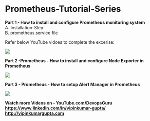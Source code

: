 # Prometheus-Tutorial-Series

<b> Part 1 - How to install and configure Prometheus monitoring system </b> <br>
    A. Installation-Step <br>
    B. prometheus.service file <br>
    
 Refer below YouTube vidoes to complete the excerise:
 
 [![](http://img.youtube.com/vi/6EFldoe9dyI/0.jpg)](http://www.youtube.com/watch?v=6EFldoe9dyI "")
 
 <b> Part 2 -Prometheus - How to install and configure Node Exporter in Prometheus</b> <br>
 
 [![](http://img.youtube.com/vi/9gj9ys_tZpo/0.jpg)](http://www.youtube.com/watch?v=9gj9ys_tZpo "Prometheus - How to install and configure Node Exporter in Prometheus")
 
 <b> Part 3 - Prometheus - How to setup Alert Manager in Prometheus </br> 
 
 [![](http://img.youtube.com/vi/GiaYg19-OTM/0.jpg)](http://www.youtube.com/watch?v=GiaYg19-OTM "Prometheus - How to setup AlertManager in Prometheus")
 
 
<b> Watch more Videos on - YouTube.com/DevopsGuru </b>
<b> https://www.linkedin.com/in/vipinkumar-gupta/ </b>
<b> http://vipinkumargupta.com </b>
